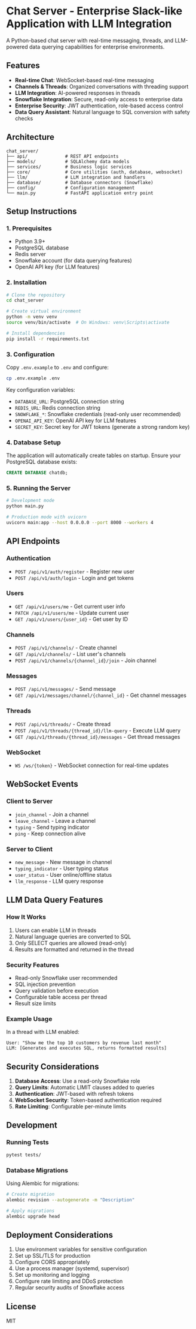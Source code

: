 # Chat Server - Enterprise Slack-like Application with LLM Integration

A Python-based chat server with real-time messaging, threads, and LLM-powered data querying capabilities for enterprise environments.

## Features

- **Real-time Chat**: WebSocket-based real-time messaging
- **Channels & Threads**: Organized conversations with threading support
- **LLM Integration**: AI-powered responses in threads
- **Snowflake Integration**: Secure, read-only access to enterprise data
- **Enterprise Security**: JWT authentication, role-based access control
- **Data Query Assistant**: Natural language to SQL conversion with safety checks

## Architecture

```
chat_server/
├── api/              # REST API endpoints
├── models/           # SQLAlchemy data models
├── services/         # Business logic services
├── core/             # Core utilities (auth, database, websocket)
├── llm/              # LLM integration and handlers
├── database/         # Database connectors (Snowflake)
├── config/           # Configuration management
└── main.py           # FastAPI application entry point
```

## Setup Instructions

### 1. Prerequisites

- Python 3.9+
- PostgreSQL database
- Redis server
- Snowflake account (for data querying features)
- OpenAI API key (for LLM features)

### 2. Installation

```bash
# Clone the repository
cd chat_server

# Create virtual environment
python -m venv venv
source venv/bin/activate  # On Windows: venv\Scripts\activate

# Install dependencies
pip install -r requirements.txt
```

### 3. Configuration

Copy `.env.example` to `.env` and configure:

```bash
cp .env.example .env
```

Key configuration variables:
- `DATABASE_URL`: PostgreSQL connection string
- `REDIS_URL`: Redis connection string
- `SNOWFLAKE_*`: Snowflake credentials (read-only user recommended)
- `OPENAI_API_KEY`: OpenAI API key for LLM features
- `SECRET_KEY`: Secret key for JWT tokens (generate a strong random key)

### 4. Database Setup

The application will automatically create tables on startup. Ensure your PostgreSQL database exists:

```sql
CREATE DATABASE chatdb;
```

### 5. Running the Server

```bash
# Development mode
python main.py

# Production mode with uvicorn
uvicorn main:app --host 0.0.0.0 --port 8000 --workers 4
```

## API Endpoints

### Authentication
- `POST /api/v1/auth/register` - Register new user
- `POST /api/v1/auth/login` - Login and get tokens

### Users
- `GET /api/v1/users/me` - Get current user info
- `PATCH /api/v1/users/me` - Update current user
- `GET /api/v1/users/{user_id}` - Get user by ID

### Channels
- `POST /api/v1/channels/` - Create channel
- `GET /api/v1/channels/` - List user's channels
- `POST /api/v1/channels/{channel_id}/join` - Join channel

### Messages
- `POST /api/v1/messages/` - Send message
- `GET /api/v1/messages/channel/{channel_id}` - Get channel messages

### Threads
- `POST /api/v1/threads/` - Create thread
- `POST /api/v1/threads/{thread_id}/llm-query` - Execute LLM query
- `GET /api/v1/threads/{thread_id}/messages` - Get thread messages

### WebSocket
- `WS /ws/{token}` - WebSocket connection for real-time updates

## WebSocket Events

### Client to Server
- `join_channel` - Join a channel
- `leave_channel` - Leave a channel
- `typing` - Send typing indicator
- `ping` - Keep connection alive

### Server to Client
- `new_message` - New message in channel
- `typing_indicator` - User typing status
- `user_status` - User online/offline status
- `llm_response` - LLM query response

## LLM Data Query Features

### How It Works

1. Users can enable LLM in threads
2. Natural language queries are converted to SQL
3. Only SELECT queries are allowed (read-only)
4. Results are formatted and returned in the thread

### Security Features

- Read-only Snowflake user recommended
- SQL injection prevention
- Query validation before execution
- Configurable table access per thread
- Result size limits

### Example Usage

In a thread with LLM enabled:
```
User: "Show me the top 10 customers by revenue last month"
LLM: [Generates and executes SQL, returns formatted results]
```

## Security Considerations

1. **Database Access**: Use a read-only Snowflake role
2. **Query Limits**: Automatic LIMIT clauses added to queries
3. **Authentication**: JWT-based with refresh tokens
4. **WebSocket Security**: Token-based authentication required
5. **Rate Limiting**: Configurable per-minute limits

## Development

### Running Tests

```bash
pytest tests/
```

### Database Migrations

Using Alembic for migrations:

```bash
# Create migration
alembic revision --autogenerate -m "Description"

# Apply migrations
alembic upgrade head
```

## Deployment Considerations

1. Use environment variables for sensitive configuration
2. Set up SSL/TLS for production
3. Configure CORS appropriately
4. Use a process manager (systemd, supervisor)
5. Set up monitoring and logging
6. Configure rate limiting and DDoS protection
7. Regular security audits of Snowflake access

## License

MIT